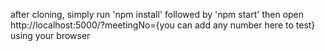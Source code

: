 after cloning, simply run 'npm install' followed by 'npm start' then
open http://localhost:5000/?meetingNo={you can add any number here to test} using your browser
